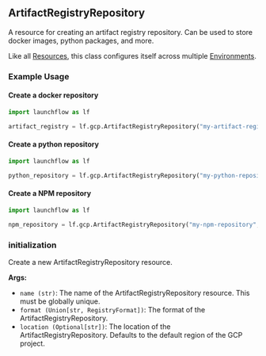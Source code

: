 ## ArtifactRegistryRepository

A resource for creating an artifact registry repository.
Can be used to store docker images, python packages, and more.

Like all [Resources](/docs/concepts/resources), this class configures itself across multiple [Environments](/docs/concepts/environments).

### Example Usage

#### Create a docker repository
```python
import launchflow as lf

artifact_registry = lf.gcp.ArtifactRegistryRepository("my-artifact-registry", format="DOCKER")
```

#### Create a python repository
```python
import launchflow as lf

python_repository = lf.gcp.ArtifactRegistryRepository("my-python-repository", format="PYTHON")
```

#### Create a NPM repository
```python
import launchflow as lf

npm_repository = lf.gcp.ArtifactRegistryRepository("my-npm-repository", format="NPM")
```

### initialization

Create a new ArtifactRegistryRepository resource.

**Args:**
- `name (str)`: The name of the ArtifactRegistryRepository resource. This must be globally unique.
- `format (Union[str, RegistryFormat])`: The format of the ArtifactRegistryRepository.
- `location (Optional[str])`: The location of the ArtifactRegistryRepository. Defaults to the default region of the GCP project.

